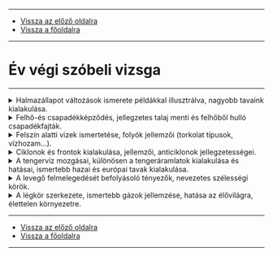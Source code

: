 
---

- [Vissza az előző oldalra](../foldrajz.md)
- [Vissza a főoldalra](../../../../README.md)

---

# Év végi szóbeli vizsga

---

<details>
    <summary>Halmazállapot változások ismerete példákkal illusztrálva, nagyobb tavaink kialakulása.</summary>

---

## Halmazállapot-változások

A halmazállapot-változás az az állapot, amikor egy anyag fizikai tulajdonságai megváltoznak anélkül, hogy kémiai összetétele módosulna. Ezek a változások általában hőmérséklet- és nyomásfüggőek. Az energia felvétele vagy leadása kíséri őket. A négy alapvető halmazállapot a szilárd, folyékony, gáz és plazma, de a mindennapi életben leginkább az első hárommal találkozunk.

Nézzük a leggyakoribb halmazállapot-változásokat és példákat rájuk:
- Olvadás: Szilárd halmazállapotból folyékonnyá válás hőfelvétel hatására.
    - Példa: A jég felolvad vízzé egy pohárban, vagy a vaj megolvad a forró serpenyőben.

- Fagyás (megszilárdulás): Folyékony halmazállapotból szilárddá válás hőleadás hatására.
    - Példa: A víz jéggé fagy a fagyasztóban, vagy a megolvadt csokoládé újra megszilárdul hűtés hatására.

- Párolgás (forrás): Folyékony halmazállapotból gázzá válás hőfelvétel hatására. A párolgás a folyadék felszínén megy végbe bármilyen hőmérsékleten, míg a forrás a folyadék belsejében is buborékok képződésével, meghatározott hőmérsékleten (forráspont).
    - Példa: A nedves ruha megszárad a napon (párolgás), vagy a fazékban forró víz gőzzé válik (forrás).

- Kondenzáció (lecsapódás): Gáz halmazállapotból folyékonnyá válás hőleadás hatására.
    - Példa: A hideg ablaküvegen kicsapódik a pára, vagy a felhőkből eső hullik.

- Szublimáció: Szilárd halmazállapotból közvetlenül gázzá válás folyékony állapot kihagyásával, hőfelvétel hatására.
    - Példa: A szárazjég (szilárd szén-dioxid) közvetlenül gázzá alakul szobahőmérsékleten, vagy a fagyasztóban lévő jégkockák idővel kisebbek lesznek anélkül, hogy előbb vízzé válnának.

- Depozíció (kicsapódás): Gáz halmazállapotból közvetlenül szilárddá válás folyékony állapot kihagyásával, hőleadás hatására.
    - Példa: A dér képződése hideg felületeken, amikor a levegőben lévő vízgőz közvetlenül jéggé fagy.

## Nagyobb tavaink kialakulása

Magyarország nagyobb tavai, mint a Balaton, a Fertő tó és a Velencei-tó, mindannyian geológiai folyamatok eredményeként jöttek létre, bár a pontos mechanizmusban vannak különbségek.

### Balaton
A Balaton Közép-Európa legnagyobb tava, és a kialakulása egy összetett geológiai történet eredménye. Főként tektonikus mozgásokhoz, azaz a Föld kérgének süllyedéséhez köthető.
- Tektonikus süllyedés: A miocén korban (kb. 23-5 millió évvel ezelőtt) a mai Balaton medencéje egy hatalmas, fokozatosan süllyedő árkot képezett a Pannon-medence tektonikus mozgásainak hatására. Ezt a süllyedést törésvonalak mentén zajló mozgások kísérték.
- Folyóvízi feltöltődés: A süllyedő medencét a Pannon-tenger visszahúzódása után (amely egy hatalmas, sekély beltenger volt a mai Kárpát-medence helyén) folyóvizek, például az Ős-Zala öntötte el és töltötte fel üledékkel.
- Vízgyűjtő terület: A mai Balaton kialakulásában kulcsszerepe volt a vízgyűjtő területéről érkező csapadékvíznek és a befolyó patakoknak. Az éghajlatváltozások is befolyásolták a tó vízszintjét és méretét a geológiai idők során.

### Fertő tó
A Fertő tó (Neusiedler See) Közép-Európa harmadik legnagyobb tava, és Ausztria, valamint Magyarország határán fekszik. A Fertő tó is tektonikus eredetű, hasonlóan a Balatonhoz.
- Tektonikus eredet: A tómedence egy észak-déli irányú tektonikus árokban fekszik, amely a harmadidőszak végén, a negyedidőszak elején süllyedt be. Ezt a süllyedést szintén a Pannon-medence geológiai mozgásai okozták.
- Sekély mélység: A Fertő tó rendkívül sekély, átlagos mélysége mindössze 1 méter körüli. Emiatt a vízszintje erősen ingadozik, és a tó időszakosan akár ki is száradhatott a múltban.
- Iszapos feltöltődés: A sekély medencét folyamatosan tölti fel az iszap és az üledék, amelyet a befolyó patakok és a szél hord be. A nádasok kiterjedt területei is hozzájárulnak a tó feltöltődéséhez.

### Velencei-tó
A Velencei-tó Magyarország harmadik legnagyobb természetes tava, és a Balatonhoz hasonlóan tektonikus süllyedés eredménye.
- Tektonikus mélyedés: A tómedence egy törésvonal mentén keletkezett süllyedékben fekszik, amely a harmadidőszak végén, negyedidőszak elején alakult ki a Gerecse és a Velencei-hegység közötti területen.
- Folyóvízi eredet: A mélyedést a történelem során különböző folyók (pl. az Ős-Duna egykori ágai) táplálták, amelyek lerakódásai hozzájárultak a tómedence kialakulásához.
- Sekély, ingadozó vízszint: A Velencei-tó is viszonylag sekély, átlagosan 1,5 méter mély. Vízszintjét nagyban befolyásolja a csapadék mennyisége és a befolyó patakok vize.

Összességében elmondható, hogy nagyobb tavaink kialakulásában a tektonikus mozgások, amelyek a Föld kérgének süllyedését eredményezték, játszották a legfontosabb szerepet, amit a vízgyűjtő területekről érkező csapadék és a befolyó vizek feltöltése egészített ki.

---

</details>

<details>
    <summary>Felhő-és csapadékképződés, jellegzetes talaj menti és felhőből hulló csapadékfajták.</summary>

---

## Felhő- és Csapadékképződés

A felhő- és csapadékképződés a légkörben zajló bonyolult fizikai folyamatok eredménye, melyek a vízkörforgás fontos részét képezik.

### Felhőképződés
A felhők képződéséhez három alapfeltétel szükséges:
- Vízgőz a levegőben: A Föld felszínéről (óceánok, tavak, folyók, talaj, növények) elpárolgó víz formájában vízgőz kerül a légkörbe.
- Levegő lehűlése a harmatpont alá: Ahhoz, hogy a vízgőz folyékony vízcseppé vagy szilárd jégkristállyá alakuljon, a levegőnek le kell hűlnie egy bizonyos hőmérsékletre, az úgynevezett harmatpontra. A harmatpont az a hőmérséklet, amelyen a levegő telítetté válik vízgőzzel, és további lehűlés hatására a vízgőz kicsapódik (kondenzálódik). A levegő lehűlhet:
    - Felszálló áramlatok: A meleg, nedves levegő felemelkedik (konvekció), és a magasabb, hidegebb légrétegekbe jutva lehűl. Ez gyakori folyamat például nyári zivatarok esetén.
    - Orografikus emelkedés: Amikor a levegő egy hegyláncba ütközik, felemelkedésre kényszerül, és lehűl.
    - Frontális emelkedés: Hideg és meleg légtömegek találkozásakor a melegebb, könnyebb levegő a hideg, sűrűbb levegő fölé emelkedik, és közben lehűl.
    - Sugárzásos lehűlés: Éjszaka a talaj és az azt körülvevő levegő kisugározza a hőt az űrbe, lehűlve ezzel.
- Kondenzációs magok: A levegőben lebegő apró por-, pollen-, sókristály- vagy koromszemcsék (aeroszolok) felülete biztosítja azokat a parányi felületeket, amelyeken a vízgőz kicsapódhat. Ezek nélkül a vízgőz alig, vagy egyáltalán nem kondenzálódna.

Amint a vízgőz kicsapódik, apró, mikroszkopikus méretű vízcseppek vagy jégkristályok keletkeznek, amelyek a levegőben lebegve alkotják a felhőket.

### Csapadékképződés
A felhőkben lévő parányi vízcseppek (kb. 0,01 mm átmérőjűek) túl kicsik ahhoz, hogy csapadékként lehulljanak. A csapadékképződéshez a felhőelemeknek jelentősen meg kell nőniük. Ez két fő mechanizmussal történhet:
- Kollízió-koaleszcencia (ütközés-egyesülés) folyamat (meleg felhőkben):
    - Meleg felhőkben (ahol a hőmérséklet 0°C felett van) a különböző méretű vízcseppek eltérő sebességgel mozognak és ütköznek egymással.
    - Az ütközés során a kisebb cseppek beolvadnak a nagyobbakba, vagy a nagyobb cseppek "begyűjtik" a kisebbeket.
    - Ahogy a cseppek mérete növekszik, egyre nagyobb súlyuk lesz, míg végül a gravitáció legyőzi a levegő felhajtóerejét és a feláramlásokat, és csapadékként lehullanak.
- Bergeron-Findeisen folyamat (hideg felhőkben, vagy vegyes fázisú felhőkben):
    - Ez a legfontosabb csapadékképződési mechanizmus a mérsékelt égövön.
    - Olyan felhőkben megy végbe, amelyekben egyidejűleg vannak jelen túlhűlt vízcseppek (0°C alatt, de még folyékonyak) és jégkristályok.
    - A vízgőznyomás telítési értéke alacsonyabb a jégkristályok felett, mint a túlhűlt vízcseppek felett. Ez azt jelenti, hogy a jégkristályok könnyebben gyűjtik a vízgőzt, mint a folyékony vízcseppek.
    - A vízgőzmolekulák a túlhűlt vízcseppek felületéről elpárolognak, és a jégkristályokra fagyva növelik azok méretét.
    - A jégkristályok gyorsan növekednek, leesnek a felhőből, és útközben olvadva esővé válnak (ha a felhő alatti levegő hőmérséklete 0°C felett van), vagy hóként hullanak le (ha a hőmérséklet 0°C alatt marad).

### Jellegzetes csapadékfajták
A csapadékokat két fő csoportra oszthatjuk: talaj menti csapadékok és felhőből hulló csapadékok.

#### Talaj menti csapadékfajták
Ezek a csapadékok a felszín közelében, a lehűlt levegőből közvetlenül a tárgyakra vagy a talajra válnak ki.
- Harmat:
    - Kialakulása: Derült, szélcsendes éjszakákon, amikor a talaj és az azt körülvevő levegő a kisugárzás miatt gyorsan lehűl. Ha a felszín hőmérséklete a harmatpont alá csökken, és a hőmérséklet 0°C felett marad, a levegőben lévő vízgőz apró vízcseppek formájában kicsapódik a hideg felületeken (fűszálakon, leveleken, autókon).
    - Jellemzői: Apró, átlátszó vízcseppek.
    - Példa: Kora reggeli harmatcseppek a fűben.
- Dér:
    - Kialakulása: Hasonlóan a harmathoz, derült, szélcsendes éjszakákon keletkezik, de akkor, ha a felszín hőmérséklete 0°C alá süllyed. A vízgőz ekkor közvetlenül szilárd halmazállapotba (jégkristályokká) fagy, ahelyett, hogy vízcseppé válna. Ez tulajdonképpen depozíció.
    - Jellemzői: Fehér, pelyhes, kristályos bevonat.
    - Példa: Dér borítja a fűszálakat és a növényeket hideg reggel.
- Zúzmara:
    - Kialakulása: Főként hideg, ködös, párás időben, amikor a levegő hőmérséklete fagypont alatt van. A ködben lévő túlhűlt vízcseppek ráfagynak a hideg tárgyakra (faágakra, vezetékekre, oszlopokra), amelyek hőmérséklete 0°C alatti. A szél áramlása segíti a képződését, mivel újabb túlhűlt cseppeket juttat a tárgyakhoz.
    - Jellemzői: Fehér, amorf (alaktalan) vagy kristályos jéglerakódás, amely a szélirány felőli oldalon vastagabb.
    - Példa: A faágakon vastagon képződő fehér bevonat télen, tartós ködös időben.
- Köd:
    - Kialakulása: Lényegében a talajfelszínhez közeli felhő. Akkor keletkezik, amikor a talajközeli levegő a harmatpont alá hűl, és a vízgőz apró vízcseppek (vagy jégkristályok, ha fagypont alatt van) formájában kicsapódik a levegőben lévő kondenzációs magvakon.
    - Jellemzői: A látástávolságot erősen rontó, földfelszínhez közeli felhőzet.
    - Példa: Vastag köd borítja a tájat hideg, párás reggelen.

#### Felhőből hulló csapadékfajták
Ezek a csapadékok a felhőkből hullanak alá a gravitáció hatására.
- Eső:
    - Kialakulása: Amikor a felhőben (általában réteges esőfelhőből, nimbostratus vagy vastag stratocumulus) a vízcseppek elég nagyra nőnek (általában 0,5 mm-nél nagyobb átmérőjűek), hogy lehulljanak. A légkör teljes keresztmetszetében 0°C feletti a hőmérséklet.
    - Jellemzői: Folyékony halmazállapotú, folytonos, viszonylag egyenletes intenzitású csapadék.
    - Példa: Hosszú, csendes eső a nap folyamán.
- Szitálás:
    - Kialakulása: Hasonló az esőhöz, de a vízcseppek sokkal kisebbek (kevesebb mint 0,5 mm átmérőjűek), és nagyon kis intenzitással hullanak. Általában alacsony rétegfelhőkből (stratus) vagy ködből hullik.
    - Jellemzői: Alig észrevehető, finom, cseppekből álló csapadék, amely lassan hullik.
    - Példa: Ködös, enyhe napon szitáló eső.
- Hó:
    - Kialakulása: Amikor a felhőben keletkező jégkristályok a felszínig vezető úton végig 0°C alatti hőmérsékletű levegőben maradnak. A jégkristályok összeállhatnak hópelyhekké.
    - Jellemzői: Szilárd halmazállapotú, fehér, kristályos csapadék.
    - Példa: Hóesés télen.
- Havas eső:
    - Kialakulása: Amikor a felhőből hó hullik, de a levegőben van egy vékony, 0°C feletti réteg, ahol a hó részben megolvad, majd egy újabb, 0°C alatti rétegben ismét lehűl, de nem fagy meg teljesen. Eredményül hó és eső keveréke hullik.
    - Jellemzői: Hó és eső egyidejű hullása.
    - Példa: A tavaszi vagy őszi időszakban gyakori.
- Ónos eső:
    - Kialakulása: Akkor keletkezik, amikor a magasabb légrétegekben eső hullik, majd a felszín közelében egy vastag, 0°C alatti, hideg légréteg található (úgynevezett hidegpárna). Az esőcseppek ezen a hideg rétegen áthaladva túlhűltté válnak (folyékonyak maradnak fagypont alatt), majd a hideg tárgyaknak vagy a talajnak ütközve azonnal jéggé fagynak.
    - Jellemzői: Átlátszó, jégbevonat, amely rendkívül csúszóssá teheti az utakat, tárgyakat.
    - Példa: Tél elején vagy végén gyakori, amikor a hideg légtömeg a talaj közelében megreked.
- Hódara:
    - Kialakulása: Általában gomolyfelhőkből (cumulus) hullik. Apró, átlátszatlan jégszemcsék, amelyek a túlhűlt vízcseppeknek jégkristályokra való ráfagyásával keletkeznek. Ezek lazább szerkezetűek, mint a jégdara, és általában puha, pelyhes tapintásúak.
    - Jellemzői: Fehér, puha, rugalmas jégszemcsék, 2-5 mm átmérővel.
    - Példa: Tavaszi záporokban előfordulhat.
- Jégdara (jégszemcse):
    - Kialakulása: Hasonlóan a hódarához, de a jégszemcsék átlátszóak és keményebbek. Túlhűlt vízcseppek fagynak rá jégkristályokra, majd a feláramlásban többször is felemelkedhetnek és ismét fagyhatnak.
    - Jellemzői: Átlátszó, kemény jéggömböcske, 2-5 mm átmérővel, belül gyakran fehér maggal.
    - Példa: Gyakran esővel együtt hullik.
- Jégeső:
    - Kialakulása: Erős feláramlásokkal rendelkező zivatarfelhőkből (cumulonimbus) hullik. A jégdarabok a felhőben többször is fel-le mozognak, minden körben újabb jégréteget szedve magukra, amíg olyan nagyok nem lesznek, hogy a feláramlás már nem tudja megtartani őket. Emiatt a jégdaraboknak réteges szerkezete van.
    - Jellemzői: Gömb vagy szabálytalan alakú, gyakran több centiméteres átmérőjű jégdarabok, amelyek komoly károkat okozhatnak.
    - Példa: Nyári heves zivatarokat kísérő, pusztító jelenség.

---

</details>

<details>
    <summary>Felszín alatti vizek ismertetése, folyók jellemzői (torkolat típusok, vízhozam...).</summary>

---

## Felszín alatti vizek
A felszín alatti vizek azok a vizek, amelyek a talajszint alatt, a kőzetek pórusaiban és repedéseiben helyezkednek el. Jelentőségük hatalmas, hiszen a Föld édesvízkészletének legnagyobb részét képezik, és számos ökoszisztéma, valamint emberi tevékenység számára létfontosságúak.

A felszín alatti vizek kialakulása és mozgása a víz körforgásának szerves része. A csapadék (eső, hó) egy része beszivárog a talajba, majd a vízzáró rétegig lefelé haladva kitölti a pórusokat és repedéseket.

### Felszín alatti vizek típusai:
- Talajvíz:
    - Ez a felszín alatti vizek legfelső rétege, amely a vízzáró réteg felett helyezkedik el.
    - A talajvízszint (a talajvíz felső határa) ingadozik a csapadékmennyiség, a párolgás és a vízkivételek függvényében.
    - Általában a felszínhez közel található, ezért könnyen szennyeződhet. Fontos ivóvízforrás lehet, de tisztítása gyakran szükséges.
    - A kutak döntő többsége a talajvizet csapolja meg.

![felszín alatti vizek](../images/foldrajz-felszin-alatti-vizek-001.svg)

- Rétegvíz:
    - A talajvíz alatt, két vízzáró réteg közé bezárva helyezkedik el.
    - Mivel alulról és felülről is vízzáró réteg határolja, általában nagyobb nyomás alatt van, és tisztább, mint a talajvíz, mivel kevésbé érzékeny a felszíni szennyeződésekre.
    - Gyakran ivóvízellátásra használják.
    - Ha a rétegvíz nyomása olyan nagy, hogy a fúrás helyén a víz magától a felszínre tör, artézi kútról beszélünk.
- Karsztvíz:
    - Karsztos területeken (mészkőből, dolomitból álló vidékeken) alakul ki, ahol a víz a kőzet repedésein, hasadékain keresztül szivárog le, oldva a kőzetet és üregeket, barlangokat hozva létre.
    - A karsztvíz áramlása gyors és bonyolult, a járatok rendszerein keresztül történik.
    - A karsztforrásokból gyakran nagy mennyiségű, hideg, tiszta víz tör elő.
    - Példa: Aggteleki-karszt, Bakony.
- Hévíz (Termálvíz):
    - A felszín alatti vizek közül a hévíz az, amelynek hőmérséklete meghaladja a 20°C-ot, és a földkéreg mélyebb rétegeiből, geotermikus energia hatására melegedve tör fel.
    - Ásványi anyagokban gazdag, és gyógyászati, fürdő- és fűtési célokra is hasznosítják.
    - Példa: Budapest számos gyógyfürdője (Széchenyi, Gellért), Hévízi-tó.

### Folyók jellemzői

A folyók természetes vízáramlások, amelyek egy meghatározott mederben, a gravitáció hatására a magasabb területekről az alacsonyabbak felé haladnak, végül tavakba, tengerekbe, óceánokba torkollanak.

#### A folyók szakaszai és jellemzői:
A folyók jellegzetesen három szakaszra oszthatók:
- Felső szakasz (hegyi szakasz):
    - Jelentős esés, nagy sebességű áramlás.
    - Fő tevékenysége az erózió (pusztítás): a folyó mélyíti és tágítja a völgyét, hordalékot szállít.
    - Jellemző formák: V-alakú völgyek, vízesések, zúgók, szurdokok.
    - Hordalék: durva szemcsés, nagy kövek, görgetegek.
- Középső szakasz (dombvidéki, síkvidéki átmeneti szakasz):
    - Az esés csökken, a sebesség lassul.
    - Az erózió és az akkumuláció (feltöltés) egyensúlyba kerül.
    - Jellemző formák: szélesebb völgyek, kanyarulatok (meanderek) kezdenek kialakulni, zátonyok, szigetek jelennek meg.
    - Hordalék: vegyes szemcsézetű, homok, kavics.
- Alsó szakasz (síkvidéki szakasz):
    - Nagyon csekély esés, lassú áramlás.
    - Fő tevékenysége az akkumuláció: a folyó lerakja a hordalékát, feltölti a medrét és a környező síkságot.
    - Jellemző formák: széles árterek, holtágak, morotvák, ártéri erdők, delta.
    - Hordalék: finom szemcsés, iszap, agyag.

### Vízhozam:
A vízhozam (vagy debitek) az a víztérfogat, amely egy folyó adott keresztmetszetén időegység alatt átfolyik. Mértékegysége általában m3/s (köbméter per másodperc).
- Jelentősége: A vízhozam alapvető hidrológiai adat, amely befolyásolja a folyó energiáját, hordalékszállítási képességét, a vízellátást, árvízvédelmet és a vízi élővilágot.
- Ingadozása: A vízhozam a csapadékmennyiség, a hóolvadás, a párolgás, a vízkivételek (öntözés, ivóvíz) és a mellékfolyók befolyása miatt folyamatosan ingadozik. Megkülönböztetünk kisvízi, középvízi és nagyvízi időszakokat.
- Vízjárás: A vízhozam időbeli változását a vízjárás jellemzi.

### Torkolattípusok:
A torkolat az a hely, ahol egy folyó egy nagyobb víztestbe (óceánba, tengerbe, tóba vagy másik folyóba) ömlik. Két fő torkolattípus létezik:
- Delta torkolat:
    - Kialakulása: Akkor alakul ki, ha a folyó az alsó szakaszán hatalmas mennyiségű hordalékot (iszap, homok) szállít, és a torkolatánál a tenger, tó vagy óceán vize sekély, árapály-mentes (vagy gyenge árapályú) és a folyók áramlásánál kisebb az eróziós hatása. A folyó lelassul, a hordalék lerakódik, elzárva a főágat, ami miatt a folyó több kisebb ágra (deltoid ágra) bomlik szét, és egy jellegzetes, háromszög vagy legyező alakú feltöltődés (delta) jön létre.
    - Jellemzői: Elágazó folyóágak, sekély, mocsaras, üledékkel feltöltött terület, gazdag élővilág.
    - Példák: Nílus-delta, Duna-delta, Mississippi-delta.
- Tölcsértorkolat (esztuárium):
    - Kialakulása: Akkor jön létre, ha a folyó viszonylag kevés hordalékot szállít, vagy a torkolatnál erős az árapály és/vagy tengeráramlatok, amelyek elszállítják a folyó hordalékát, így megakadályozva a delta képződését. A folyó egyetlen, tölcsérszerűen kiszélesedő öbölben éri el a tengert.
    - Jellemzői: Egyetlen, széles, tölcsér alakú torkolat, ahol a sós és édesvíz keveredik (brakkvíz). Fontos hajózási útvonalak, kikötők jöhetnek létre itt.
    - Példák: Thames torkolata (Anglia), Elba torkolata (Németország), Szent Lőrinc-folyó torkolata (Kanada).

Ezen felül létezik még a sima torkolat is, ahol a folyó viszonylag egyenesen ömlik a víztestbe, anélkül, hogy jelentős delta vagy tölcsér alakulna ki.

---

</details>

<details>
    <summary>Ciklonok és frontok kialakulása, jellemzői, anticiklonok jellegzetességei.</summary>

---

A ciklonok, frontok és anticiklonok a légkör dinamikus rendszereinek kulcsfontosságú elemei, melyek alapvetően meghatározzák az időjárás alakulását a Földön.

## Ciklonok

A ciklon egy nagy kiterjedésű, közel függőleges tengelyű légörvény, amelyben a légnyomás a középpont felé haladva csökken (alacsony nyomású rendszer). Az északi féltekén az óramutató járásával ellentétes, a déli féltekén az óramutató járásával megegyező irányban forog a Coriolis-erő hatására.

### Kialakulása:
A mérsékelt övi ciklonok kialakulása a polárfront elmélet alapján írható le a legjobban:
- Sarki front hullámzása: A hideg (sarki) és meleg (szubtrópusi) légtömegek találkozási zónáját nevezzük polárfrontnak. Ez a front eredetileg egyenes, de különböző zavarok (pl. hegyek, légáramlások) hatására hullámzást mutat. A hideg levegő dél felé, a meleg levegő észak felé mozdul el.
- Hullám erősödése és örvénylés: A hullám erősödik, és az érintkezési vonalon örvénylés alakul ki. A meleg levegő "nyelvét" hideg levegő veszi körül.
- Frontok képződése: Az örvényben két fő időjárási front alakul ki:
    - Melegfront: ahol a meleg levegő a hideg fölé siklik.
    - Hidegfront: ahol a hideg levegő a meleg alá ékelődik.
    - A ciklon középpontjában a légnyomás a legalacsonyabb.
- Okklúzió (elzáródás): A hidegfront általában gyorsabban mozog, mint a melegfront. Ennek következtében a hidegfront utoléri a melegfrontot, és a két frontfelület egybekapcsolódik, létrehozva az okklúziós frontot. Ez a folyamat (okklúzió) a ciklon életének végét, gyengülését jelzi, mivel a meleg levegő elszakad a felszíntől.
- Feloszlás: Az okklúzió során a meleg levegő teljesen felemelkedik, elszigetelődik a talajtól, és a ciklon fokozatosan feloszlik.

### Jellemzői és időjárása:
- Légnyomás: Középpontjában alacsony (minimum 1015 hPa alatt).
- Szél: Az északi féltekén az óramutató járásával ellentétes irányban, spirálisan a középpont felé fúj (konvergens áramlás).
- Vertikális mozgás: A középpontban a levegő felszáll. Ez a feláramlás a vízgőz kondenzációjához és felhőképződéshez vezet.
- Felhőzet és csapadék: Általában felhősebb, borultabb, csapadékosabb időjárás jellemzi. A markáns időjárási változások a frontátvonulásokhoz kapcsolódnak.
- Hőmérséklet: A ciklonon belül jelentős hőmérsékleti különbségek vannak a hideg és meleg légtömegek jelenléte miatt.
- Kiterjedés: Több száz, akár több ezer kilométer átmérőjű.
- Élettartam: Néhány naptól egy hétig terjedhet.
- Mozgás: A mérsékelt övben általában nyugatról kelet felé mozognak.

### Trópusi ciklonok:
Külön kategória a trópusi ciklon, melyek a meleg (26-27°C feletti) tengerfelszínek felett, a 10. és 20. szélességi kör között alakulnak ki. Energiaforrásuk a vízgőz kondenzációjából felszabaduló látens hő. Nincsenek bennük frontok, középpontjukban egy felhőmentes, nyugodt "szem" található. Neveik: hurrikán (Karib-tenger, Észak-Amerika), tájfun (Délkelet-Ázsia), ciklon (Indiai-óceán). Rendkívül pusztítóak lehetnek, óriási szélsebességgel és özönvízszerű esővel.

## Frontok
A frontok a légkörben eltérő fizikai tulajdonságú (hőmérséklet, páratartalom, sűrűség) légtömegek közötti átmeneti zónák, határfelületek. Nem éles vonalak, hanem több tíz, vagy száz kilométer széles átmeneti sávok.

A frontok közeledését általában a légnyomás süllyedése, a páratartalom emelkedése, a szélfordulás és szélerősödés, valamint jellegzetes felhőképek jelzik.
1. Melegfront:
- Kialakulása: Akkor keletkezik, amikor egy meleg légtömeg hideg légtömeg felé mozog, és annak tetejére fölé siklik, mivel a meleg levegő könnyebb. A frontfelület nagyon lapos szögben emelkedik.
- Időjárása (átvonulás előtt és alatt):
    - Légnyomás: Folyamatosan és erősen csökken.
    - Felhőzet: Először magas szintű fátyolfelhők (cirrus, cirrostratus) jelennek meg, majd fokozatosan rétegfelhők (altostratus, nimbostratus) vastagodnak és süllyednek.
    - Csapadék: Általában hosszú, egyenletes, csendes eső (vagy hó) hullik a front előtt és alatt.
    - Hőmérséklet: A front átvonulásával fokozatosan emelkedik.
    - Szél: Általában gyengébb, egyenletesebb szél.
    - Látástávolság: Rosszabb, párásabb.
- Jellemzői: Hosszú, kiterjedt csapadékzóna. A tünetek gyakran már órákkal a front átvonulása előtt jelentkezhetnek (fejfájás, vérnyomás-ingadozás).
2. Hidegfront:
- Kialakulása: Akkor keletkezik, amikor egy hideg légtömeg mozdul el a meleg légtömeg felé, és a nagyobb sűrűsége miatt a meleg levegő alá ékelődik, azt hirtelen felemelve. A frontfelület meredekebb, mint a melegfronté.
- Időjárása (átvonulás előtt és alatt):
    - Légnyomás: A front előtt csökken, majd az átvonuláskor hirtelen és jelentősen emelkedik.
    - Felhőzet: Gyakran tornyos, gomolyos felhők (cumulus, cumulonimbus – zivatarfelhők) jellemzőek. Az üllő alakú zivatarfelhők a hidegfront legszembetűnőbb jelzői.
    - Csapadék: Heves, rövid ideig tartó záporok, zivatarok, jégesővel kísérve.
    - Hőmérséklet: Az átvonulás után hirtelen és jelentősen csökken.
    - Szél: Gyakran lökésszerűen viharossá erősödik, szélfordulással jár.
    - Látástávolság: Az átvonulás után jelentősen javul, kitisztul a levegő.
- Jellemzői: Keskenyebb, de intenzívebb csapadéksáv. A tünetek (pl. ízületi fájdalmak, asztmás rohamok) inkább a front átvonulása után jelentkezhetnek.
3. Okklúziós front (záródott front):
- Kialakulása: Amikor a gyorsabban mozgó hidegfront utoléri a melegfrontot, és a meleg légtömeget teljesen a magasba kényszeríti. Két típusa van:
    - Hideg okklúzió: Ha az okklúziós front mögötti hideg levegő hidegebb, mint a front előtti hideg levegő.
    - Meleg okklúzió: Ha az okklúziós front mögötti hideg levegő enyhébb, mint a front előtti hideg levegő.
- Időjárása: Összetett, a meleg- és hidegfront jellemzőit ötvözi. Kezdetben intenzív csapadék, majd a ciklon gyengülésével a csapadék is alábbhagy.
4. Stacionárius front (állófront):
- Kialakulása: Amikor két eltérő légtömeg határa hosszú ideig egy helyben marad, és egyik légtömeg sem tudja kiszorítani a másikat.
- Időjárása: Napokig tartó, egyhangú, gyakran borult, szitáló esős, esetleg ködös idő.

## Anticiklonok
Az anticiklon (más néven magas nyomású rendszer) egy nagy kiterjedésű, közel függőleges tengelyű légörvény, amelyben a légnyomás a középpont felé haladva növekszik (magas nyomású rendszer). Az északi féltekén az óramutató járásával megegyező, a déli féltekén az óramutató járásával ellentétes irányban forog a Coriolis-erő hatására.

### Kialakulása:
Az anticiklonok többnyire ott jönnek létre, ahol a levegő a magasban leszáll, és a felszínen szétáramlik.
- Leszálló légáramlások: A ciklonok környezetében, vagy a nagyméretű légkörzésben (pl. szubtrópusi magasnyomású övben) a levegő leáramlik.
- Lehűlés a felszínen: Télen a szárazföldek (pl. Szibéria) felett az erős felszíni kisugárzás következtében a levegő hideggé és sűrűvé válik, ami magas nyomású rendszert hoz létre.

### Jellemzői és időjárása:
- Légnyomás: Középpontjában magas (általában 1015 hPa felett, nem ritkán 1040 hPa feletti értékekkel).
- Szél: Az északi féltekén az óramutató járásával megegyező irányban, spirálisan a középponttól kifelé fúj (divergens áramlás).
- Vertikális mozgás: A középpontban a levegő leszáll. Ez a leáramlás melegíti és szárítja a levegőt, gátolja a felhőképződést.
- Felhőzet és csapadék: Általában derült, felhőmentes, száraz, csapadékmentes időjárás jellemző.
- Hőmérséklet:
    - Nyáron: Tartós, zavartalan napsütés, nagy meleg, kánikula, nagy napi hőingás (éjszaka erős kisugárzás miatt hideg lehet).
    - Télen: Gyakran stabil, hideg, ködös, párás idő (különösen a Kárpát-medencében a hidegpárna miatt). Ilyenkor az inverzió miatt a talaj közelében hidegebb van, mint a magasban. Derült téli anticiklonban viszont nagyon hideg éjszakák lehetnek.
- Légszennyezettség: Ködös, szélcsendes anticiklonos helyzetekben a légszennyező anyagok a felszín közelében rekednek, rontva a levegő minőségét.
- Kiterjedés: Általában kisebb, mint a ciklonoké (400-600 km).
- Élettartam: Akár több hétig is fennmaradhatnak, stabilabb képződmények, mint a ciklonok.
- Mozgás: Általában keveset mozognak, viszonylag állandóak.

:memo: Összefoglalva: A ciklonok alacsony nyomású, örvénylő rendszerek, amelyek feláramlással, felhőkkel és csapadékkal járnak, és gyakran fronthatások kísérik. Az anticiklonok magas nyomású, örvénylő rendszerek, amelyek leszállással, tiszta éggel és száraz idővel járnak, de télen ködös, párás időt is okozhatnak.

---

</details>

<details>
    <summary>A tengervíz mozgásai, különösen a tengeráramlatok kialakulása és hatásai, ismertebb hazai és európai tavak kialakulása.</summary>

---

## A tengervíz mozgásai
A tengervíz sosem áll mozdulatlanul; folyamatosan mozgásban van. Ezt a mozgást alapvetően három fő típusra oszthatjuk: a hullámzásra, az árapályra és a tengeráramlatokra.

## Hullámzás
A hullámzás a szél hatására jön létre a vízfelszínen. A szél energiát ad át a víznek, ami a vízrészecskék körkörös vagy ellipszis alakú mozgásával jár. Fontos megjegyezni, hogy a hullámok nem a víztömeget, hanem az energiát továbbítják. Egy hullámzó tengerben a vízrészecskék csak minimális mértékben mozdulnak el, miközben a hullámforma halad.
- Kialakulása: A szél ereje, időtartama és a nyílt vízfelület (hullámfront) hossza határozza meg a hullámok méretét. Erős szél, hosszú ideig tartó fúvás és nagy vízfelület hatalmas hullámokat generálhat.
- Típusai:
    - Szélhullámok: A szél közvetlen hatására keletkeznek.
    - Holt hullámok (duzzadó hullámok): A szél elültével is megmaradó, messze elkúszó, szabályos hullámok.
    - Törőhullámok: Amikor a hullám megközelíti a partot és a vízmélység a hullám magasságának kb. 1,3-szerese lesz, a hullám teteje túlságosan gyorsan mozog ahhoz képest, hogy az alja súrlódna a fenéken. Emiatt instabillá válik és "összetörik", habzó víztömeggé válik.
    - Cunami: Nem a szél, hanem tenger alatti földrengések, vulkánkitörések vagy tenger alatti földcsuszamlások által kiváltott óriási, hosszú hullámok, amelyek a nyílt óceánon alig észrevehetőek, de a partokhoz közeledve pusztító magasságúvá válhatnak.
## Árapály (tengerjárás)
Az árapály a Hold és kisebb mértékben a Nap gravitációs vonzásának, valamint a Föld forgásából adódó centrifugális erőnek a következménye.
- Kialakulása: A Hold gravitációs vonzása a Földnek a Holdhoz közelebb eső oldalán nagyobb, mint a Föld középpontjában, és kisebb a Föld Holdtól távolabbi oldalán. Ez a különbség okozza a víztömeg deformációját. Emellett a Föld és a Hold rendszerének forgása során keletkező centrifugális erő is hozzájárul a víztömeg "kitüremkedéséhez" a Holddal ellentétes oldalon. Ennek eredményeként a Földnek két oldalán egyszerre keletkezik "dagály dudor".
- Típusai:
    - Dagály (magasvíz): Amikor a vízszint emelkedik.
    - Apály (alacsonyvíz): Amikor a vízszint süllyed.
- Gyakoriság: Naponta általában két dagály és két apály váltja egymást, mivel a Föld 24 óra alatt egyszer fordul meg a tengelye körül, és a Hold is mozog. Így két dagály között kb. 12 óra 25 perc telik el.
- Árapály-ingadozás: Ennek mértéke helytől függően változó, a nyílt óceánon mindössze néhány centiméter, míg szűk öblökben (pl. Fundy-öböl) akár 15-20 métert is elérhet.
- Szökőár és vakár:
    - Szökőár: Akkor alakul ki, amikor a Nap, a Hold és a Föld egy vonalba esik (újhold vagy telihold idején). Ekkor a Nap és a Hold gravitációs ereje összeadódik, és különösen magas dagályok és alacsony apályok jönnek létre.
    - Vakár: Akkor következik be, amikor a Nap és a Hold a Földhöz képest derékszögben áll (első és utolsó negyed idején). Ekkor a két égitest vonzóereje részben kioltja egymást, ami kisebb dagályokat és magasabb apályokat eredményez.
## Tengeráramlatok
A tengeráramlatok a tengervíz nagy kiterjedésű, tartós és szervezett mozgásai, amelyek hatalmas víztömegeket szállítanak az óceánokon keresztül. Kulcsszerepet játszanak a Föld hőmérsékletének eloszlásában és az éghajlat alakulásában.

### Kialakulásuk okai:
- Szél: A domináns szelek (pl. passzátszelek, nyugati szelek) súrlódó hatása az óceánfelszínen hosszan tartó vízáramlást indít el. Ez az egyik legfontosabb tényező a felszíni áramlatok kialakulásában.
- Coriolis-erő: A Föld forgása miatt fellépő tehetetlenségi erő, amely az áramlatokat az északi féltekén jobbra, a déli féltekén balra téríti el eredeti irányuktól. Ezért alakulnak ki az óceáni medencékben az óramutató járásával megegyező (északi félteke) és ellentétes (déli félteke) irányú körforgások (gyre-ek).
- Hőmérséklet- és sótartalom-különbségek (termohalin áramlatok):
    - A hideg víz sűrűbb, mint a meleg víz.
    - A magasabb sótartalmú víz sűrűbb, mint az alacsonyabb sótartalmú.
    - A sarkvidéki területeken a lehűlő, sósabbá váló (a jég képződése során a só kiválik) felszíni víz lesüllyed a mélybe, és hideg, lassú, mélytengeri áramlatokat indít el, amelyek az óceánok alján mozognak. Ez a "globális szállítószalag" néven ismert rendszer létfontosságú a hő elosztásában.
- Kontinensek elhelyezkedése és tengerfenék domborzata: A szárazföldi akadályok és a tengerfenék morfológiája (hegyláncok, árkok) terelik és módosítják az áramlatok irányát.
### Hatásai:
- Éghajlat befolyásolása: Talán a legfontosabb hatásuk az éghajlat alakításában játszott szerepük.
    - Meleg áramlatok: A meleg áramlatok (pl. Golf-áramlat) a trópusi területekről hőt szállítanak a sarkvidékek felé, enyhébbé téve a part menti területek (pl. Nyugat-Európa) éghajlatát.
    - Hideg áramlatok: A hideg áramlatok (pl. Humboldt-áramlat) hűtik a partvidéki területeket, gyakran száraz, sivatagos éghajlatot okozva (pl. Atacama-sivatag).
- Élővilág és halászat: Az áramlatok oxigént és tápanyagokat szállítanak, ami befolyásolja a planktonok és halak eloszlását. A hideg áramlatok által okozott feláramlások (upwelling) tápanyagdús vizet hoznak a felszínre, ami rendkívül gazdag halászterületeket eredményez.
- Hajózás: A tengerészek kihasználják az áramlatokat a gyorsabb és gazdaságosabb utazás érdekében.
- Szennyeződés terjedése: A szennyeződések (pl. olajszennyezés, műanyag hulladék) is az áramlatokkal terjednek, globális problémát okozva.
- Időjárás: Az áramlatok közvetve befolyásolják az időjárási rendszereket, a ciklonok és anticiklonok mozgását.

## Ismertebb hazai és európai tavak kialakulása
### Hazai tavak:
Magyarország legnagyobb tavai geológiai folyamatok eredményeként jöttek létre.
- Balaton:
    - Kialakulása: Főként tektonikus süllyedés következménye. A miocén korban (kb. 23-5 millió éve) a Pannon-medence tektonikus mozgásai során egy hatalmas, fokozatosan süllyedő árok alakult ki, melyet később a Pannon-tenger visszahúzódása után folyóvizek töltöttek fel. Az Ős-Zala folyó is hozzájárult a medence feltöltéséhez. A mai alakja a későbbi vízszint-ingadozások és az emberi beavatkozások (szabályozás) eredménye.
    - Típus: Tektonikus.
- Fertő tó:
    - Kialakulása: Szintén tektonikus eredetű. A tómedence egy észak-déli irányú törésvonal mentén süllyedt be a harmadidőszak végén. Rendkívül sekély (átlagosan kb. 1 méter), vízszintje erősen ingadozik, időszakosan akár ki is száradhat.
    - Típus: Tektonikus.
- Velencei-tó:
    - Kialakulása: A Balatonhoz hasonlóan tektonikus süllyedékben fekszik, mely a Velencei-hegység és a Gerecse közötti területen alakult ki. Az Ős-Duna egykori ágai is táplálták. Sekély tó, érzékeny a vízszint-ingadozásra.
    - Típus: Tektonikus.
### Európai tavak:
Európában számos tó található, melyek a legkülönfélébb geológiai és éghajlati folyamatok eredményeként jöttek létre.
- Genfi-tó (Svájc, Franciaország):
    - Kialakulása: Jellegzetes jégkorszaki (gleccser) eredetű tó. A pleisztocén idején az Alpokból leereszkedő hatalmas gleccserek által kimélyített medencében jött létre. A gleccserek olvadékvize töltötte fel a mélyedést.
    - Típus: Gleccser vájta medence.
- Bodeni-tó (Németország, Svájc, Ausztria):
    - Kialakulása: Szintén gleccser eredetű. Az Alpok előterében elhelyezkedő tavak egyike, melyet a Rajna-gleccser formált.
    - Típus: Gleccser vájta medence.
- Loch Ness (Skócia):
    - Kialakulása: Egy tektonikus törésvonal mentén kialakult, majd jégkorszaki gleccserek által tovább formált és kimélyített tó. Hosszú és keskeny, rendkívül mély.
    - Típus: Tektonikus-gleccser.
- Ladoga-tó (Oroszország):
    - Kialakulása: Európa legnagyobb tava, amely a jégkorszaki gleccserek eróziós tevékenysége és az azt követő posztglaciális felrepeszkedés (a jégtakaró súlyának megszűnése miatti emelkedés) eredménye. Egy hatalmas, alacsonyan fekvő, jég által vájt medencét töltött fel az olvadékvíz és a folyók.
    - Típus: Gleccser-tektonikus.
- Kaszpi-tenger (Európa és Ázsia határán):
    - Kialakulása: Földrajzilag tónak tekinthető, de mérete és sós vize miatt tenger névvel illetik. Egy egykori óceán (Tethys-óceán) maradványa, amely a kontinensek mozgása során elzáródott és fokozatosan zsugorodott. Sós vizét a folyók által behordott sók és a párolgás okozza.
    - Típus: Maradványtó (reliktumtó).
A tavak kialakulása tehát rendkívül sokszínű lehet, függően a geológiai és éghajlati viszonyoktól.

---

</details>

<details>
    <summary>A levegő felmelegedését befolyásoló tényezők, nevezetes szélességi körök.</summary>

---

## A levegő felmelegedését befolyásoló tényezők
A levegő hőmérsékletét alapvetően a ** napsugárzás** energiája határozza meg, de számos más tényező is befolyásolja, hogy ez az energia hogyan oszlik el és hogyan melegíti fel a légkört. A levegő nem közvetlenül a napsugárzástól melegszik fel (a napsugárzás nagy része átengedi a légkörön), hanem a földfelszínről felszálló hőtől.
### A legfontosabb tényezők a következők:
- Földrajzi szélesség (napállás szögállása):
    - Ez a legfontosabb tényező, amely az éghajlati övek kialakulásáért is felelős.
    - A magasabb napállás (egyenesebb napsugárzás) esetén a napsugarak kisebb felületre koncentrálódnak, és kevesebb légkörön kell áthaladniuk, így intenzívebben melegítenek. Ez jellemző az Egyenlítő körüli területekre.
    - A laposabb napállás (ferdébb napsugárzás) esetén a napsugarak nagyobb felületen oszlanak el, és hosszabb utat tesznek meg a légkörben, így energiájuk jobban szétszóródik és elnyelődik. Ez jellemző a sarkvidéki területekre.
    - Az éves hőingás is a szélességi körökkel összefügg: az Egyenlítőnél kicsi, a sarkok felé haladva növekszik.
- A felszín anyaga és színe:
    - Szín: A sötétebb felszínek (pl. aszfalt, sötét talaj, erdő) több napsugárzást nyelnek el, és jobban felmelegszenek, mint a világosabb felszínek (pl. hó, jég, homok), amelyek jobban visszaverik a napsugárzást (magasabb albedó).
    - Anyag: A különböző anyagok eltérően vezetik és tárolják a hőt.
        - A víz lassan melegszik fel és lassan hűl le, nagy a hőtároló képessége. Ezért az óceáni területek hőmérséklete kiegyenlítettebb, mint a szárazföldeké.
        - A szárazföld gyorsan felmelegszik és gyorsan lehűl, kisebb a hőtároló képessége. Ezért a szárazföldi területek (kontinentális éghajlat) hőingása nagyobb.
        - A növényzet párologtatással hűti a környezetét, és csökkenti a talaj felmelegedését.
- Magasság:
    - A troposzférában (a légkör alsó rétege) a hőmérséklet általában a magassággal csökken (átlagosan kb. 0,65°C/100 méter). Ez azért van, mert a levegő elsősorban a földfelszínről melegszik fel, és minél távolabb vagyunk a hőforrástól, annál hidegebb van.
    - A magas hegyek hidegebbek, mint a tengerszint közelében lévő területek.
- Távolság a tengertől (óceánoktól):
    - Az óceánok nagy hőtároló képessége miatt a part menti területek (óceáni éghajlat) hőmérséklete kiegyenlítettebb, mint a kontinensek belső, szárazföldi területeié (kontinentális éghajlat).
    - A tengerpartokon nyáron hűvösebb, télen enyhébb az idő, mint az azonos szélességi körön fekvő, szárazföld belsejében lévő helyeken.
- Tengeráramlatok:
    - A meleg tengeráramlatok (pl. Golf-áramlat) hőt szállítanak a melegebb területekről a hidegebbek felé, így enyhítik a part menti területek (pl. Nyugat-Európa) éghajlatát.
    - A hideg tengeráramlatok (pl. Humboldt-áramlat) hűtik a part menti területeket.
- Domborzat (lejtők fekvése):
    - A déli lejtők (északi féltekén) több napsugárzást kapnak, ezért melegebbek és szárazabbak, mint az északi lejtők. Ez befolyásolja a növényzet eloszlását is (pl. szőlőtermesztés).
    - A völgyekben éjszaka hideglevegő gyűlhet össze (inverzió), ami lehűlhet a környező domboldalakhoz képest.
- Felhőzet és légköri viszonyok:
    - A felhők visszaverik a beérkező napsugárzást (csökkentve a felszín felmelegedését) és gátolják a hőkisugárzást éjszaka (csökkentve a lehűlést). Ezért a felhős ég nappal hűvösebb, éjszaka enyhébb időt eredményezhet.
    - A légköri szennyezőanyagok (pl. aeroszolok, üvegházhatású gázok) is befolyásolják a napsugárzás bejutását és a hő visszatartását.
## Nevezetes szélességi körök
A nevezetes szélességi körök fontosak a Föld éghajlati övezeteinek és a napsugárzás szempontjából.
- Egyenlítő (0° szélesség):
    - A Föld legnagyobb szélességi köre, amely a Földet két egyenlő félre, északi és déli félgömbre osztja.
    - Itt éri a napsugárzás a legmeredekebb szögben a felszínt egész évben, a nap egyenlítői delelése évente kétszer (tavaszi és őszi napéjegyenlőségkor) zenitben van.
    - Emiatt az Egyenlítő környékén a legmagasabb az éves átlaghőmérséklet és a legkisebb az éves hőingás.
- Ráktérítő (Északi Baktérítő) (23,5° északi szélesség):
    - A legészakibb szélességi kör, ahol a Nap nyári napfordulókor (június 21-22. körül) zenitben delel.
    - A trópusi övezet északi határát jelöli.
    - Nevét arról kapta, hogy a Nap ekkor a Rák csillagképben tartózkodott.
- Baktérítő (Déli Ráktérítő) (23,5° déli szélesség):
    - A legdélebbi szélességi kör, ahol a Nap téli napfordulókor (december 21-22. körül) zenitben delel.
    - A trópusi övezet déli határát jelöli.
    - Nevét arról kapta, hogy a Nap ekkor a Bak csillagképben tartózkodott.
- Északi sarkkör (66,5° északi szélesség):
    - Az a szélességi kör, amelytől északra legalább évente egyszer előfordul a sarki éjszaka (a Nap 24 óránál tovább nem kel fel) és a sarki nappal (a Nap 24 óránál tovább nem nyugszik le).
    - Az északi hideg övezet határa.
- Déli sarkkör (66,5° déli szélesség):
    - Az a szélességi kör, amelytől délre legalább évente egyszer előfordul a sarki éjszaka és a sarki nappal.
    - A déli hideg övezet határa.
Ezek a nevezetes szélességi körök segítenek az éghajlati övek (forró, mérsékelt, hideg) elhatárolásában és a napsugárzás térbeli eloszlásának megértésében.

---

</details>

<details>
    <summary>A légkör szerkezete, ismertebb gázok jellemzése, hatása az élővilágra, élettelen környezetre.</summary>

---

## A légkör szerkezete és összetétele
A légkör (atmoszféra) a Földet körülvevő gázburok, amely alapvető fontosságú az élet fenntartásához, a Föld éghajlatának szabályozásához és a káros sugárzások elleni védelemhez.
A légkör réteges szerkezete (hőmérsékleti rétegződés alapján):

A légkör magasság szerinti hőmérsékleti változásai alapján koncentrikus rétegekre osztható:
- Troposzféra:
    - Magasság: A légkör legalsó rétege, a tengerszintről kb. 8 km-ig (sarkoknál) – 18 km-ig (Egyenlítőnél) terjed.
    - Hőmérséklet: A magassággal folyamatosan csökken (átlagosan 0,65 °C/100 m).
    - Jellemzői: Itt zajlanak a legfontosabb időjárási jelenségek (felhőképződés, csapadék, szél), mivel a légtömeg 75-80%-a itt található. A légkör vízgőztartalmának szinte egésze ebben a rétegben van.
- Sztratoszféra:
    - Magasság: A troposzféra felett, kb. 18 km-től 50 km-ig terjed.
    - Hőmérséklet: A magassággal emelkedik (kb. -60 °C-ról 0 °C-ra).
    - Jellemzői: Itt található az ózonréteg, amely elnyeli a Napból érkező káros ultraibolya (UV) sugárzás nagy részét, védve ezzel az élővilágot. A hőmérséklet emelkedését is az UV-sugárzás elnyelése okozza. Ebben a rétegben stabilak a légköri viszonyok, nincsenek jelentős feláramlások.
- Mezoszféra:
    - Magasság: A sztratoszféra felett, kb. 50 km-től 80-85 km-ig terjed.
    - Hőmérséklet: A magassággal ismét csökken (0 °C-ról kb. -90 °C-ra), ez a légkör leghidegebb része.
    - Jellemzői: Itt égnek el a meteorok, mielőtt elérnék a Föld felszínét. Nagyon ritka a levegő.
- Termoszféra (Ionoszféra):
    - Magasság: A mezoszféra felett, kb. 80-85 km-től 600-1000 km-ig terjed.
    - Hőmérséklet: A magassággal erősen emelkedik (akár több száz, sőt ezer °C-ra), de a levegő rendkívül ritka, így hőérzetünk mégsem lenne meleg.
    - Jellemzői: A napenergia hatására a gázmolekulák ionizálódnak (elektronokat veszítenek vagy nyernek), ezért ionoszférának is nevezik. Ez a réteg fontos a rádióhullámok visszaverése szempontjából, ami lehetővé teszi a rádiókommunikációt nagy távolságokon. Itt figyelhető meg a sarki fény (aurora borealis/australis) jelensége.
- Exoszféra:
    - Magasság: A termoszféra felett, 600-1000 km-től fokozatosan átmegy a világűrbe (kb. 10 000 km-ig).
    - Hőmérséklet: Folyamatosan emelkedik.
    - Jellemzői: A légkör legkülső rétege, ahol a gázmolekulák olyan ritkák, hogy ütközés nélkül is kijuthatnak az űrbe. Itt keringenek a műholdak.
## A légkör főbb gázai és jellemzésük:
A légkör összetétele a tengerszint közelében viszonylag állandó (száraz levegőre vonatkoztatva), kivéve a vízgőzt, amely erősen változó koncentrációjú.
- Nitrogén ($$N_{2}$$):
    - Arány: Kb. 78% (a leggyakoribb gáz).
    - Jellemzők: Inert (reagálásra kevésbé hajlamos) gáz.
    - Hatás az élővilágra: Lényeges eleme a fehérjéknek és nukleinsavaknak. Bár az élőlények többsége nem tudja közvetlenül felvenni a légköri nitrogént, bizonyos baktériumok (nitrogénkötő baktériumok) átalakítják azt felvehető formává a növények számára. Védőgázként gátolja az égési folyamatokat.
    - Hatás az élettelen környezetre: Szerepet játszik a kémiai időjárásban, de közvetlen hatása kevésbé hangsúlyos, mint az oxigénnek vagy a szén-dioxidnak.
- Oxigén ($$O_{2}$$):
    - Arány: Kb. 21%.
    - Jellemzők: Rendkívül reaktív gáz, létfontosságú az életfolyamatokhoz.
    - Hatás az élővilágra: Az aerob élőlények (köztük az ember) légzéséhez nélkülözhetetlen. A fotoszintézis során termelődik.
    - Hatás az élettelen környezetre: Fontos szerepet játszik az oxidációs folyamatokban (pl. rozsdásodás, égés), az ásványok mállásában, a talajképződésben. Az ózon ($$O_{3}$$) formájában az UV-sugárzás ellen véd.
- Argon ($$Ar$$):
    - Arány: Kb. 0,93%.
    - Jellemzők: Nemesgáz, kémiailag inert.
    - Hatás: Nincs közvetlen biológiai hatása. Ipari célokra használják (pl. védőgázként hegesztésnél, izzólámpákban).
- Szén-dioxid ($$CO_{2}$$):
    - Arány: Kb. 0,04% (az utóbbi évtizedekben folyamatosan növekszik).
    - Jellemzők: Üvegházhatású gáz.
    - Hatás az élővilágra: Létfontosságú a növények fotoszintéziséhez. Az élőlények légzése és a szerves anyagok bomlása során keletkezik.
    - Hatás az élettelen környezetre: Az egyik legfontosabb üvegházhatású gáz, amely elnyeli a Földről kisugárzott hőt, és visszatartja azt a légkörben, hozzájárulva a Föld átlaghőmérsékletének fenntartásához (természetes üvegházhatás). Az emberi tevékenység (foszilis tüzelőanyagok égetése, erdőirtás) miatt megnövekedett koncentrációja az éghajlatváltozás egyik fő okozója (globális felmelegedés). Vízben oldódva szénsavat képez, ami szerepet játszik a karsztos kőzetek mállásában.
- Ózon ($$O_{3}$$):
    - Arány: Nagyon kis mennyiségben, főként a sztratoszférában (ózonréteg), és a troposzférában (szmog alkotóelemeként).
    - Jellemzők: Az oxigén háromatomos módosulata.
    - Hatás az élővilágra:
        - Sztratoszféra: Védő hatású, elnyeli a káros UV-B és UV-C sugárzást, amely károsíthatja a DNS-t, bőrrákot, szürkehályogot okozhat, és károsíthatja a növényeket.
        - Troposzféra (talajközeli ózon): Erős oxidálószer, a szmog egyik alkotóeleme. Magas koncentrációban káros az emberi légzőrendszerre, irritálja a szemet, károsítja a növényeket és az építőanyagokat.
    - Hatás az élettelen környezetre: Szerepet játszik a légköri kémiai reakciókban.
- Vízgőz ($$H_{2}O$$):
    - Arány: Erősen változó (0-4% között).
    - Jellemzők: Az egyetlen anyag, amely mindhárom halmazállapotban előfordul a légkörben. A legfontosabb üvegházhatású gáz.
    - Hatás az élővilágra: Létfontosságú a vízkörforgásban, a felhőképződésben és a csapadék kialakulásában. Befolyásolja a hőmérsékletet és a páratartalmat, ami alapvető az élővilág számára.
    - Hatás az élettelen környezetre: Meghatározó szerepe van az időjárásban és az éghajlat alakulásában. Az üvegházhatás legnagyobb részéért felelős. A nedvesség befolyásolja a kőzetek mállását és a talajképződést.
## Összefoglalás – Hatás az élővilágra és az élettelen környezetre:
- Az élet alapfeltétele: A légkör biztosítja az oxigént a légzéshez, a szén-dioxidot a fotoszintézishez, és az ózonréteggel véd a káros UV-sugárzástól. Fenntartja a Föld átlaghőmérsékletét, elkerülve a szélsőséges hőmérsékleti ingadozásokat.
- Időjárás és éghajlat: A légkör mozgása (szél), vízgőz-tartalma (felhő, csapadék) és összetétele (üvegházhatású gázok) alapvetően formálja az időjárást és az éghajlatot, befolyásolva a víz elérhetőségét, a hőmérsékletet és az élőhelyek eloszlását.
- Geológiai folyamatok: Az oxigén és a vízgőz részt vesz a kőzetek mállásában, a szén-dioxid a karsztos folyamatokban. A szél (levegőmozgás) formálja a tájat (erózió, defláció, dűnék képződése).
- Környezeti problémák: Az emberi tevékenység (szennyezőanyag-kibocsátás) megváltoztathatja a légkör összetételét (pl. megnövekedett $$CO_{2}$$ és más üvegházhatású gázok, ózonréteg-károsító anyagok, légszennyezés), ami súlyos negatív következményekkel jár az élővilágra (pl. klímaváltozás, savas eső, szmog) és az élettelen környezetre.

A légkör dinamikus rendszer, amely folyamatosan kölcsönhatásban áll a földfelszínnel, az óceánokkal és az élővilággal. Ennek a rendszernek a megértése kulcsfontosságú a bolygónk jövőjének szempontjából.

---

</details>

---

- [Vissza az előző oldalra](../foldrajz.md)
- [Vissza a főoldalra](../../../../README.md)

---
